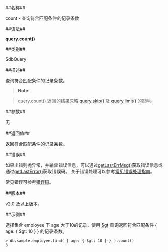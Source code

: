 ##名称##

count - 查询符合匹配条件的记录条数

##语法##

**query.count()**

##类别##

SdbQuery

##描述##

查询符合匹配条件的记录条数。

> **Note:** 

> query.count() 返回的结果忽略 [query.skip()](manual/Manual/Sequoiadb_Command/SdbQuery/skip.md) 及 [query.limit()](manual/Manual/Sequoiadb_Command/SdbQuery/limit.md) 的影响。

##参数##

无

##返回值##

返回符合匹配条件的记录条数。

##错误##

如果出错则抛异常，并输出错误信息，可以通过[getLastErrMsg()](manual/Manual/Sequoiadb_Command/Global/getLastErrMsg.md)获取错误信息或通过[getLastError()](manual/Manual/Sequoiadb_Command/Global/getLastError.md)获取错误码。
关于错误处理可以参考[常见错误处理指南](manual/FAQ/faq_sdb.md)。

常见错误可参考[错误码](manual/Manual/Sequoiadb_error_code.md)。

##版本##

v2.0 及以上版本。

##示例##

选择集合 employee 下 age 大于10的记录，使用 [$gt](manual/Manual/Operator/Match_Operator/gt.md) 查询返回符合匹配条件 { age: { $gt: 10 } } 的记录条数。

```lang-javascript
> db.sample.employee.find( { age: { $gt: 10 } } ).count()
3
```
